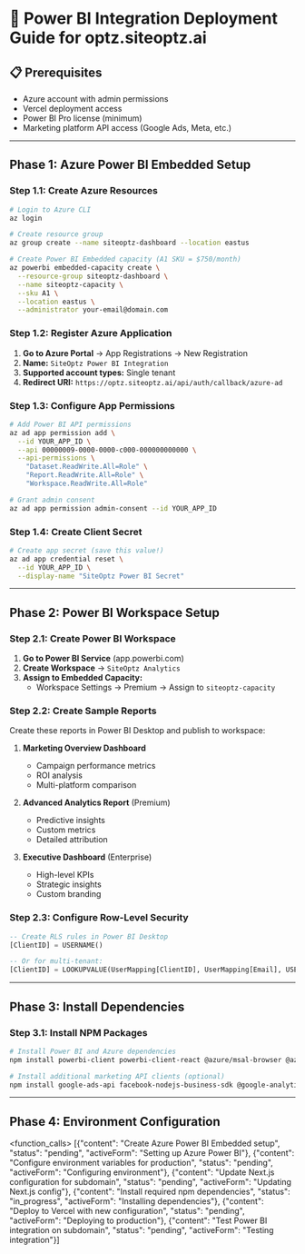 # 🚀 Power BI Integration Deployment Guide for optz.siteoptz.ai

## 📋 **Prerequisites**
- Azure account with admin permissions
- Vercel deployment access
- Power BI Pro license (minimum)
- Marketing platform API access (Google Ads, Meta, etc.)

---

## **Phase 1: Azure Power BI Embedded Setup**

### **Step 1.1: Create Azure Resources**

```bash
# Login to Azure CLI
az login

# Create resource group
az group create --name siteoptz-dashboard --location eastus

# Create Power BI Embedded capacity (A1 SKU = $750/month)
az powerbi embedded-capacity create \
  --resource-group siteoptz-dashboard \
  --name siteoptz-capacity \
  --sku A1 \
  --location eastus \
  --administrator your-email@domain.com
```

### **Step 1.2: Register Azure Application**

1. **Go to Azure Portal** → App Registrations → New Registration
2. **Name:** `SiteOptz Power BI Integration`
3. **Supported account types:** Single tenant
4. **Redirect URI:** `https://optz.siteoptz.ai/api/auth/callback/azure-ad`

### **Step 1.3: Configure App Permissions**

```bash
# Add Power BI API permissions
az ad app permission add \
  --id YOUR_APP_ID \
  --api 00000009-0000-0000-c000-000000000000 \
  --api-permissions \
    "Dataset.ReadWrite.All=Role" \
    "Report.ReadWrite.All=Role" \
    "Workspace.ReadWrite.All=Role"

# Grant admin consent
az ad app permission admin-consent --id YOUR_APP_ID
```

### **Step 1.4: Create Client Secret**

```bash
# Create app secret (save this value!)
az ad app credential reset \
  --id YOUR_APP_ID \
  --display-name "SiteOptz Power BI Secret"
```

---

## **Phase 2: Power BI Workspace Setup**

### **Step 2.1: Create Power BI Workspace**

1. **Go to Power BI Service** (app.powerbi.com)
2. **Create Workspace** → `SiteOptz Analytics`
3. **Assign to Embedded Capacity:**
   - Workspace Settings → Premium → Assign to `siteoptz-capacity`

### **Step 2.2: Create Sample Reports**

Create these reports in Power BI Desktop and publish to workspace:

1. **Marketing Overview Dashboard**
   - Campaign performance metrics
   - ROI analysis
   - Multi-platform comparison

2. **Advanced Analytics Report** (Premium)
   - Predictive insights
   - Custom metrics
   - Detailed attribution

3. **Executive Dashboard** (Enterprise)
   - High-level KPIs
   - Strategic insights
   - Custom branding

### **Step 2.3: Configure Row-Level Security**

```sql
-- Create RLS rules in Power BI Desktop
[ClientID] = USERNAME()

-- Or for multi-tenant:
[ClientID] = LOOKUPVALUE(UserMapping[ClientID], UserMapping[Email], USERNAME())
```

---

## **Phase 3: Install Dependencies**

### **Step 3.1: Install NPM Packages**

```bash
# Install Power BI and Azure dependencies
npm install powerbi-client powerbi-client-react @azure/msal-browser @azure/msal-react

# Install additional marketing API clients (optional)
npm install google-ads-api facebook-nodejs-business-sdk @google-analytics/data
```

---

## **Phase 4: Environment Configuration**

<function_calls>
<invoke name="TodoWrite">
<parameter name="todos">[{"content": "Create Azure Power BI Embedded setup", "status": "pending", "activeForm": "Setting up Azure Power BI"}, {"content": "Configure environment variables for production", "status": "pending", "activeForm": "Configuring environment"}, {"content": "Update Next.js configuration for subdomain", "status": "pending", "activeForm": "Updating Next.js config"}, {"content": "Install required npm dependencies", "status": "in_progress", "activeForm": "Installing dependencies"}, {"content": "Deploy to Vercel with new configuration", "status": "pending", "activeForm": "Deploying to production"}, {"content": "Test Power BI integration on subdomain", "status": "pending", "activeForm": "Testing integration"}]